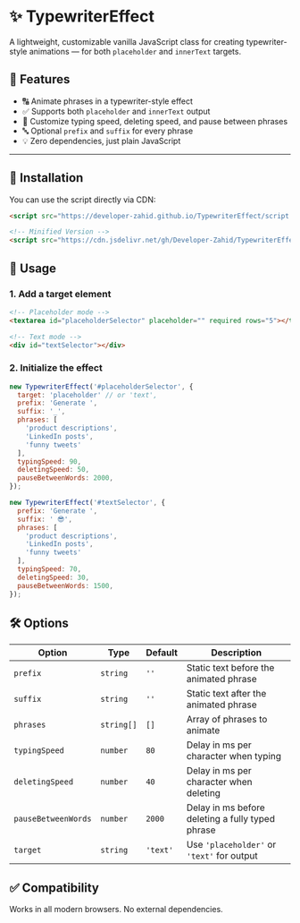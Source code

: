 # ✨ TypewriterEffect

A lightweight, customizable vanilla JavaScript class for creating typewriter-style animations — for both `placeholder` and `innerText` targets.

## 🌟 Features

- 🔠 Animate phrases in a typewriter-style effect
- ✅ Supports both `placeholder` and `innerText` output
- 🎯 Customize typing speed, deleting speed, and pause between phrases
- 🔤 Optional `prefix` and `suffix` for every phrase
- 💡 Zero dependencies, just plain JavaScript

---

## 🚀 Installation

You can use the script directly via CDN:

```html
<script src="https://developer-zahid.github.io/TypewriterEffect/script.js"></script>

<!-- Minified Version -->
<script src="https://cdn.jsdelivr.net/gh/Developer-Zahid/TypewriterEffect@latest/script.min.js"></script>
```

## 🔧 Usage
### 1. Add a target element

```html
<!-- Placeholder mode -->
<textarea id="placeholderSelector" placeholder="" required rows="5"></textarea>

<!-- Text mode -->
<div id="textSelector"></div>
```

### 2. Initialize the effect

```js
new TypewriterEffect('#placeholderSelector', {
  target: 'placeholder' // or 'text',
  prefix: 'Generate ',
  suffix: '_',
  phrases: [
    'product descriptions',
    'LinkedIn posts',
    'funny tweets'
  ],
  typingSpeed: 90,
  deletingSpeed: 50,
  pauseBetweenWords: 2000,
});

new TypewriterEffect('#textSelector', {
  prefix: 'Generate ',
  suffix: ' 😎',
  phrases: [
    'product descriptions',
    'LinkedIn posts',
    'funny tweets'
  ],
  typingSpeed: 70,
  deletingSpeed: 30,
  pauseBetweenWords: 1500,
});
```

## 🛠️ Options

| Option              | Type       | Default         | Description                                      |
| ------------------- | ---------- | --------------- | ------------------------------------------------ |
| `prefix`            | `string`   | `''`            | Static text before the animated phrase           |
| `suffix`            | `string`   | `''`            | Static text after the animated phrase            |
| `phrases`           | `string[]` | `[]`            | Array of phrases to animate                      |
| `typingSpeed`       | `number`   | `80`            | Delay in ms per character when typing            |
| `deletingSpeed`     | `number`   | `40`            | Delay in ms per character when deleting          |
| `pauseBetweenWords` | `number`   | `2000`          | Delay in ms before deleting a fully typed phrase |
| `target`            | `string`   | `'text'` | Use `'placeholder'` or `'text'` for output       |

## ✅ Compatibility
Works in all modern browsers. No external dependencies.
